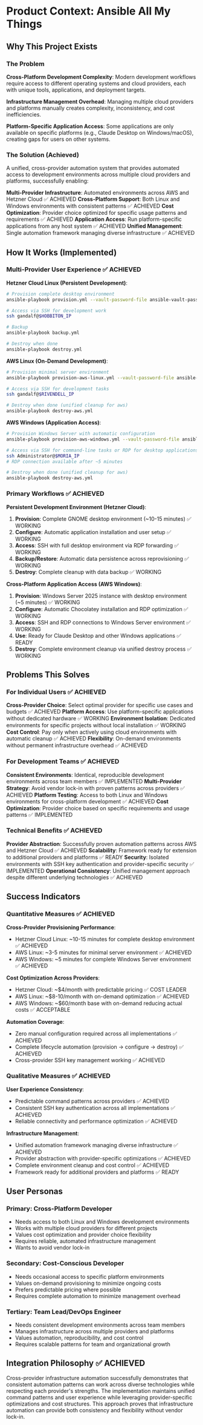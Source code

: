 # Product Context: Ansible All My Things

## Why This Project Exists

### The Problem
**Cross-Platform Development Complexity**: Modern development workflows require access to different operating systems and cloud providers, each with unique tools, applications, and deployment targets.

**Infrastructure Management Overhead**: Managing multiple cloud providers and platforms manually creates complexity, inconsistency, and cost inefficiencies.

**Platform-Specific Application Access**: Some applications are only available on specific platforms (e.g., Claude Desktop on Windows/macOS), creating gaps for users on other systems.

### The Solution (Achieved)
A unified, cross-provider automation system that provides automated access to development environments across multiple cloud providers and platforms, successfully enabling:

**Multi-Provider Infrastructure**: Automated environments across AWS and Hetzner Cloud ✅ ACHIEVED
**Cross-Platform Support**: Both Linux and Windows environments with consistent patterns ✅ ACHIEVED
**Cost Optimization**: Provider choice optimized for specific usage patterns and requirements ✅ ACHIEVED
**Application Access**: Run platform-specific applications from any host system ✅ ACHIEVED
**Unified Management**: Single automation framework managing diverse infrastructure ✅ ACHIEVED

## How It Works (Implemented)

### Multi-Provider User Experience ✅ ACHIEVED

**Hetzner Cloud Linux (Persistent Development)**:
```bash
# Provision complete desktop environment
ansible-playbook provision.yml --vault-password-file ansible-vault-password.txt

# Access via SSH for development work
ssh gandalf@$HOBBITON_IP

# Backup
ansible-playbook backup.yml

# Destroy when done
ansible-playbook destroy.yml
```

**AWS Linux (On-Demand Development)**:
```bash
# Provision minimal server environment  
ansible-playbook provision-aws-linux.yml --vault-password-file ansible-vault-password.txt

# Access via SSH for development tasks
ssh gandalf@$RIVENDELL_IP

# Destroy when done (unified cleanup for aws)
ansible-playbook destroy-aws.yml
```

**AWS Windows (Application Access)**:
```bash
# Provision Windows Server with automatic configuration
ansible-playbook provision-aws-windows.yml --vault-password-file ansible-vault-password.txt

# Access via SSH for command-line tasks or RDP for desktop applications
ssh Administrator@$MORIA_IP
# RDP connection available after ~5 minutes

# Destroy when done (unified cleanup for aws)
ansible-playbook destroy-aws.yml
```

### Primary Workflows ✅ ACHIEVED

**Persistent Development Environment (Hetzner Cloud)**:
1. **Provision**: Complete GNOME desktop environment (~10-15 minutes) ✅ WORKING
2. **Configure**: Automatic application installation and user setup ✅ WORKING  
3. **Access**: SSH with full desktop environment via RDP forwarding ✅ WORKING
4. **Backup/Restore**: Automatic data persistence across reprovisioning ✅ WORKING
5. **Destroy**: Complete cleanup with data backup ✅ WORKING

**Cross-Platform Application Access (AWS Windows)**:
1. **Provision**: Windows Server 2025 instance with desktop environment (~5 minutes) ✅ WORKING
2. **Configure**: Automatic Chocolatey installation and RDP optimization ✅ WORKING
3. **Access**: SSH and RDP connections to Windows Server environment ✅ WORKING
4. **Use**: Ready for Claude Desktop and other Windows applications ✅ READY
5. **Destroy**: Complete environment cleanup via unified destroy process ✅ WORKING

## Problems This Solves

### For Individual Users ✅ ACHIEVED
**Cross-Provider Choice**: Select optimal provider for specific use cases and budgets ✅ ACHIEVED
**Platform Access**: Use platform-specific applications without dedicated hardware ✅ WORKING
**Environment Isolation**: Dedicated environments for specific projects without local installation ✅ WORKING
**Cost Control**: Pay only when actively using cloud environments with automatic cleanup ✅ ACHIEVED
**Flexibility**: On-demand environments without permanent infrastructure overhead ✅ ACHIEVED

### For Development Teams ✅ ACHIEVED
**Consistent Environments**: Identical, reproducible development environments across team members ✅ IMPLEMENTED
**Multi-Provider Strategy**: Avoid vendor lock-in with proven patterns across providers ✅ ACHIEVED
**Platform Testing**: Access to both Linux and Windows environments for cross-platform development ✅ ACHIEVED
**Cost Optimization**: Provider choice based on specific requirements and usage patterns ✅ IMPLEMENTED

### Technical Benefits ✅ ACHIEVED
**Provider Abstraction**: Successfully proven automation patterns across AWS and Hetzner Cloud ✅ ACHIEVED
**Scalability**: Framework ready for extension to additional providers and platforms ✅ READY
**Security**: Isolated environments with SSH key authentication and provider-specific security ✅ IMPLEMENTED
**Operational Consistency**: Unified management approach despite different underlying technologies ✅ ACHIEVED

## Success Indicators

### Quantitative Measures ✅ ACHIEVED
**Cross-Provider Provisioning Performance**:
- Hetzner Cloud Linux: ~10-15 minutes for complete desktop environment ✅ ACHIEVED
- AWS Linux: ~3-5 minutes for minimal server environment ✅ ACHIEVED  
- AWS Windows: ~5 minutes for complete Windows Server environment ✅ ACHIEVED

**Cost Optimization Across Providers**:
- Hetzner Cloud: ~$4/month with predictable pricing ✅ COST LEADER
- AWS Linux: ~$8-10/month with on-demand optimization ✅ ACHIEVED
- AWS Windows: ~$60/month base with on-demand reducing actual costs ✅ ACCEPTABLE

**Automation Coverage**:
- Zero manual configuration required across all implementations ✅ ACHIEVED
- Complete lifecycle automation (provision → configure → destroy) ✅ ACHIEVED
- Cross-provider SSH key management working ✅ ACHIEVED

### Qualitative Measures ✅ ACHIEVED
**User Experience Consistency**:
- Predictable command patterns across providers ✅ ACHIEVED
- Consistent SSH key authentication across all implementations ✅ ACHIEVED
- Reliable connectivity and performance optimization ✅ ACHIEVED

**Infrastructure Management**:
- Unified automation framework managing diverse infrastructure ✅ ACHIEVED
- Provider abstraction with provider-specific optimizations ✅ ACHIEVED
- Complete environment cleanup and cost control ✅ ACHIEVED
- Framework ready for additional providers and platforms ✅ READY

## User Personas

### Primary: Cross-Platform Developer
- Needs access to both Linux and Windows development environments
- Works with multiple cloud providers for different projects
- Values cost optimization and provider choice flexibility
- Requires reliable, automated infrastructure management
- Wants to avoid vendor lock-in

### Secondary: Cost-Conscious Developer  
- Needs occasional access to specific platform environments
- Values on-demand provisioning to minimize ongoing costs
- Prefers predictable pricing where possible
- Requires complete automation to minimize management overhead

### Tertiary: Team Lead/DevOps Engineer
- Needs consistent development environments across team members  
- Manages infrastructure across multiple providers and platforms
- Values automation, reproducibility, and cost control
- Requires scalable patterns for team and organizational growth

## Integration Philosophy ✅ ACHIEVED
Cross-provider infrastructure automation successfully demonstrates that consistent automation patterns can work across diverse technologies while respecting each provider's strengths. The implementation maintains unified command patterns and user experience while leveraging provider-specific optimizations and cost structures. This approach proves that infrastructure automation can provide both consistency and flexibility without vendor lock-in.
